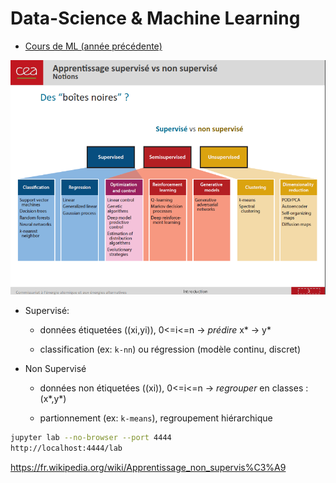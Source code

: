 # Data-Science & Machine Learning

- [Cours de ML (année précédente)](https://github.com/0x14mth3n1ght/S3-Apprentissage_Automatique)

![](./memo.png)

- Supervisé:

	- données étiquetées ((xi,yi)), 0<=i<=n -> *prédire* x* -> y*

	- classification (ex: `k-nn`) ou régression (modèle continu, discret)

- Non Supervisé

	- données non étiquetées ((xi)), 0<=i<=n ->  *regrouper* en classes : (x*,y*) 

	- partionnement (ex: `k-means`), regroupement hiérarchique
	

```bash
jupyter lab --no-browser --port 4444
http://localhost:4444/lab
```

https://fr.wikipedia.org/wiki/Apprentissage_non_supervis%C3%A9
